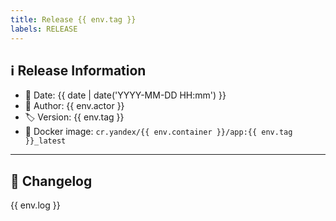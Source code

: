 ```yaml
---
title: Release {{ env.tag }}
labels: RELEASE
---
```

## ℹ️ Release Information

- 📅 Date: {{ date | date('YYYY-MM-DD HH:mm') }}
- 👤 Author: {{ env.actor }}
- 🏷️ Version: {{ env.tag }}
- 🐳 Docker image: `cr.yandex/{{ env.container }}/app:{{ env.tag }}_latest`

---

## 🔄 Changelog

{{ env.log }}

